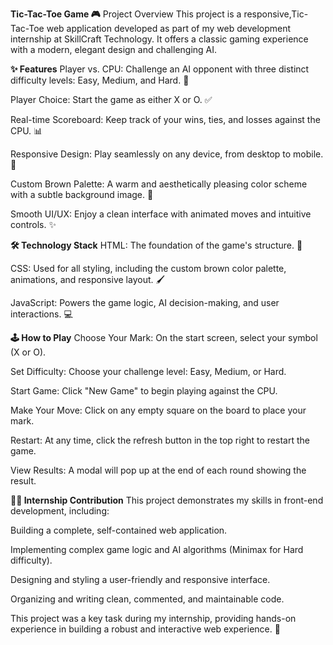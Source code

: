**Tic-Tac-Toe Game 🎮**
Project Overview
This project is a responsive,Tic-Tac-Toe web application developed as part of my web development internship at SkillCraft Technology. It offers a classic gaming experience with a modern, elegant design and challenging AI.

**✨ Features**
Player vs. CPU: Challenge an AI opponent with three distinct difficulty levels: Easy, Medium, and Hard. 🤖

Player Choice: Start the game as either X or O. ✅

Real-time Scoreboard: Keep track of your wins, ties, and losses against the CPU. 📊

Responsive Design: Play seamlessly on any device, from desktop to mobile. 📱

Custom Brown Palette: A warm and aesthetically pleasing color scheme with a subtle background image. 🎨

Smooth UI/UX: Enjoy a clean interface with animated moves and intuitive controls. ✨

**🛠️ Technology Stack**
HTML: The foundation of the game's structure. 📄

CSS: Used for all styling, including the custom brown color palette, animations, and responsive layout. 🖌️

JavaScript: Powers the game logic, AI decision-making, and user interactions. 💻

**🕹️ How to Play**
Choose Your Mark: On the start screen, select your symbol (X or O).

Set Difficulty: Choose your challenge level: Easy, Medium, or Hard.

Start Game: Click "New Game" to begin playing against the CPU.

Make Your Move: Click on any empty square on the board to place your mark.

Restart: At any time, click the refresh button in the top right to restart the game.

View Results: A modal will pop up at the end of each round showing the result.

**👨‍💻 Internship Contribution**
This project demonstrates my skills in front-end development, including:

Building a complete, self-contained web application.

Implementing complex game logic and AI algorithms (Minimax for Hard difficulty).

Designing and styling a user-friendly and responsive interface.

Organizing and writing clean, commented, and maintainable code.

This project was a key task during my internship, providing hands-on experience in building a robust and interactive web experience. 🎉
